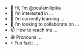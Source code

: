 - 👋 Hi, I’m @poulamilipika
- 👀 I’m interested in ...
- 🌱 I’m currently learning ...
- 💞️ I’m looking to collaborate on ...
- 📫 How to reach me ...
- 😄 Pronouns: ...
- ⚡ Fun fact: ...

<!---
poulamilipika/poulamilipika is a ✨ special ✨ repository because its `README.md` (this file) appears on your GitHub profile.
You can click the Preview link to take a look at your changes.
--->
